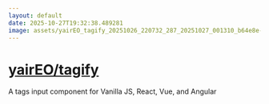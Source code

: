 ```yaml
---
layout: default
date: 2025-10-27T19:32:38.489281
image: assets/yairEO_tagify_20251026_220732_287_20251027_001310_b64e8e--20251027T011318912--cropped.png
---
```


# [yairEO/tagify](https://github.com/yairEO/tagify/)

A tags input component for Vanilla JS, React, Vue, and Angular
